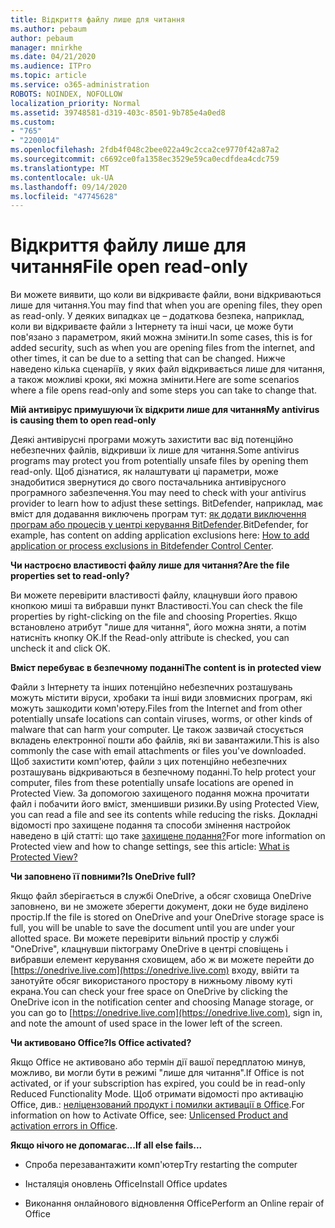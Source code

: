 ```yaml
---
title: Відкриття файлу лише для читання
ms.author: pebaum
author: pebaum
manager: mnirkhe
ms.date: 04/21/2020
ms.audience: ITPro
ms.topic: article
ms.service: o365-administration
ROBOTS: NOINDEX, NOFOLLOW
localization_priority: Normal
ms.assetid: 39748581-d319-403c-8501-9b785e4a0ed8
ms.custom:
- "765"
- "2200014"
ms.openlocfilehash: 2fdb4f048c2bee022a49c2cca2ce9770f42a87a2
ms.sourcegitcommit: c6692ce0fa1358ec3529e59ca0ecdfdea4cdc759
ms.translationtype: MT
ms.contentlocale: uk-UA
ms.lasthandoff: 09/14/2020
ms.locfileid: "47745628"
---
```

# <a name="file-open-read-only"></a><span data-ttu-id="a3ebf-102">Відкриття файлу лише для читання</span><span class="sxs-lookup"><span data-stu-id="a3ebf-102">File open read-only</span></span>

<span data-ttu-id="a3ebf-103">Ви можете виявити, що коли ви відкриваєте файли, вони відкриваються лише для читання.</span><span class="sxs-lookup"><span data-stu-id="a3ebf-103">You may find that when you are opening files, they open as read-only.</span></span> <span data-ttu-id="a3ebf-104">У деяких випадках це – додаткова безпека, наприклад, коли ви відкриваєте файли з Інтернету та інші часи, це може бути пов'язано з параметром, який можна змінити.</span><span class="sxs-lookup"><span data-stu-id="a3ebf-104">In some cases, this is for added security, such as when you are opening files from the internet, and other times, it can be due to a setting that can be changed.</span></span> <span data-ttu-id="a3ebf-105">Нижче наведено кілька сценаріїв, у яких файл відкривається лише для читання, а також можливі кроки, які можна змінити.</span><span class="sxs-lookup"><span data-stu-id="a3ebf-105">Here are some scenarios where a file opens read-only and some steps you can take to change that.</span></span>
  
 <span data-ttu-id="a3ebf-106">**Мій антивірус примушуючи їх відкрити лише для читання**</span><span class="sxs-lookup"><span data-stu-id="a3ebf-106">**My antivirus is causing them to open read-only**</span></span>
  
<span data-ttu-id="a3ebf-107">Деякі антивірусні програми можуть захистити вас від потенційно небезпечних файлів, відкривши їх лише для читання.</span><span class="sxs-lookup"><span data-stu-id="a3ebf-107">Some antivirus programs may protect you from potentially unsafe files by opening them read-only.</span></span> <span data-ttu-id="a3ebf-108">Щоб дізнатися, як налаштувати ці параметри, може знадобитися звернутися до свого постачальника антивірусного програмного забезпечення.</span><span class="sxs-lookup"><span data-stu-id="a3ebf-108">You may need to check with your antivirus provider to learn how to adjust these settings.</span></span> <span data-ttu-id="a3ebf-109">BitDefender, наприклад, має вміст для додавання виключень програм тут: [як додати виключення програм або процесів у центрі керування BitDefender](https://aka.ms/AA6098i).</span><span class="sxs-lookup"><span data-stu-id="a3ebf-109">BitDefender, for example, has content on adding application exclusions here: [How to add application or process exclusions in Bitdefender Control Center](https://aka.ms/AA6098i).</span></span>
  
 <span data-ttu-id="a3ebf-110">**Чи настроєно властивості файлу лише для читання?**</span><span class="sxs-lookup"><span data-stu-id="a3ebf-110">**Are the file properties set to read-only?**</span></span>
  
<span data-ttu-id="a3ebf-111">Ви можете перевірити властивості файлу, клацнувши його правою кнопкою миші та вибравши пункт Властивості.</span><span class="sxs-lookup"><span data-stu-id="a3ebf-111">You can check the file properties by right-clicking on the file and choosing Properties.</span></span> <span data-ttu-id="a3ebf-112">Якщо встановлено атрибут "лише для читання", його можна зняти, а потім натисніть кнопку OK.</span><span class="sxs-lookup"><span data-stu-id="a3ebf-112">If the Read-only attribute is checked, you can uncheck it and click OK.</span></span>
  
 <span data-ttu-id="a3ebf-113">**Вміст перебуває в безпечному поданні**</span><span class="sxs-lookup"><span data-stu-id="a3ebf-113">**The content is in protected view**</span></span>
  
<span data-ttu-id="a3ebf-114">Файли з Інтернету та інших потенційно небезпечних розташувань можуть містити віруси, хробаки та інші види зловмисних програм, які можуть зашкодити комп'ютеру.</span><span class="sxs-lookup"><span data-stu-id="a3ebf-114">Files from the Internet and from other potentially unsafe locations can contain viruses, worms, or other kinds of malware that can harm your computer.</span></span> <span data-ttu-id="a3ebf-115">Це також зазвичай стосується вкладень електронної пошти або файлів, які ви завантажили.</span><span class="sxs-lookup"><span data-stu-id="a3ebf-115">This is also commonly the case with email attachments or files you've downloaded.</span></span> <span data-ttu-id="a3ebf-116">Щоб захистити комп'ютер, файли з цих потенційно небезпечних розташувань відкриваються в безпечному поданні.</span><span class="sxs-lookup"><span data-stu-id="a3ebf-116">To help protect your computer, files from these potentially unsafe locations are opened in Protected View.</span></span> <span data-ttu-id="a3ebf-117">За допомогою захищеного подання можна прочитати файл і побачити його вміст, зменшивши ризики.</span><span class="sxs-lookup"><span data-stu-id="a3ebf-117">By using Protected View, you can read a file and see its contents while reducing the risks.</span></span> <span data-ttu-id="a3ebf-118">Докладні відомості про захищене подання та способи змінення настройок наведено в цій статті: що таке [захищене подання?](https://support.office.com/article/d6f09ac7-e6b9-4495-8e43-2bbcdbcb6653)</span><span class="sxs-lookup"><span data-stu-id="a3ebf-118">For more information on Protected view and how to change settings, see this article: [What is Protected View?](https://support.office.com/article/d6f09ac7-e6b9-4495-8e43-2bbcdbcb6653)</span></span>
  
 <span data-ttu-id="a3ebf-119">**Чи заповнено її повними?**</span><span class="sxs-lookup"><span data-stu-id="a3ebf-119">**Is OneDrive full?**</span></span>
  
<span data-ttu-id="a3ebf-120">Якщо файл зберігається в службі OneDrive, а обсяг сховища OneDrive заповнено, ви не зможете зберегти документ, доки не буде виділено простір.</span><span class="sxs-lookup"><span data-stu-id="a3ebf-120">If the file is stored on OneDrive and your OneDrive storage space is full, you will be unable to save the document until you are under your allotted space.</span></span> <span data-ttu-id="a3ebf-121">Ви можете перевірити вільний простір у службі "OneDrive", клацнувши піктограму OneDrive в центрі сповіщень і вибравши елемент керування сховищем, або ж ви можете перейти до [https://onedrive.live.com](https://onedrive.live.com) входу, ввійти та занотуйте обсяг використаного простору в нижньому лівому куті екрана.</span><span class="sxs-lookup"><span data-stu-id="a3ebf-121">You can check your free space on OneDrive by clicking the OneDrive icon in the notification center and choosing Manage storage, or you can go to [https://onedrive.live.com](https://onedrive.live.com), sign in, and note the amount of used space in the lower left of the screen.</span></span>
  
 <span data-ttu-id="a3ebf-122">**Чи активовано Office?**</span><span class="sxs-lookup"><span data-stu-id="a3ebf-122">**Is Office activated?**</span></span>
  
<span data-ttu-id="a3ebf-123">Якщо Office не активовано або термін дії вашої передплатою минув, можливо, ви могли бути в режимі "лише для читання".</span><span class="sxs-lookup"><span data-stu-id="a3ebf-123">If Office is not activated, or if your subscription has expired, you could be in read-only Reduced Functionality Mode.</span></span> <span data-ttu-id="a3ebf-124">Щоб отримати відомості про активацію Office, див.: [неліцензований продукт і помилки активації в Office](https://support.office.com/article/0d23d3c0-c19c-4b2f-9845-5344fedc4380).</span><span class="sxs-lookup"><span data-stu-id="a3ebf-124">For information on how to Activate Office, see: [Unlicensed Product and activation errors in Office](https://support.office.com/article/0d23d3c0-c19c-4b2f-9845-5344fedc4380).</span></span>
  
 <span data-ttu-id="a3ebf-125">**Якщо нічого не допомагає...**</span><span class="sxs-lookup"><span data-stu-id="a3ebf-125">**If all else fails...**</span></span>
  
- <span data-ttu-id="a3ebf-126">Спроба перезавантажити комп'ютер</span><span class="sxs-lookup"><span data-stu-id="a3ebf-126">Try restarting the computer</span></span>
    
- <span data-ttu-id="a3ebf-127">Інсталяція оновлень Office</span><span class="sxs-lookup"><span data-stu-id="a3ebf-127">Install Office updates</span></span>
    
- <span data-ttu-id="a3ebf-128">Виконання онлайнового відновлення Office</span><span class="sxs-lookup"><span data-stu-id="a3ebf-128">Perform an Online repair of Office</span></span>
    

